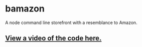 # bamazon
A node command line storefront with a resemblance to Amazon.

[View a video of the code here.](https://youtu.be/jfltyitfSR4)
------
